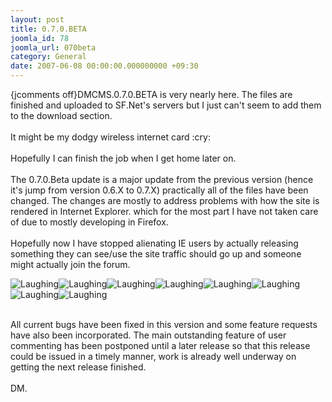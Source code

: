 ```yaml
---
layout: post
title: 0.7.0.BETA
joomla_id: 78
joomla_url: 070beta
category: General
date: 2007-06-08 00:00:00.000000000 +09:30
---
```

<p>{jcomments off}DMCMS.0.7.0.BETA is very nearly here. The files are finished and  uploaded to SF.Net's servers but I just can't seem to add them to the  download section. <br /><br />It might be my dodgy wireless internet card   :cry: <br /><br />Hopefully I can finish the job when I get home later on.<br /><br />The  0.7.0.Beta update is a major update from the previous version (hence  it's jump from version 0.6.X to 0.7.X) practically all of the files have  been changed. The changes are mostly to address problems with how the  site is rendered in Internet Explorer. which for the most part I have  not taken care of due to mostly developing in Firefox.<br /><br />Hopefully  now I have stopped alienating IE users by actually releasing something  they can see/use the site traffic should go up and someone might  actually join the forum.</p>
<div><img src="../tiny_mce/plugins/emotions/images/smiley-laughing.gif" border="0" alt="Laughing" title="Laughing" /><img src="../tiny_mce/plugins/emotions/images/smiley-laughing.gif" border="0" alt="Laughing" title="Laughing" /><img src="../tiny_mce/plugins/emotions/images/smiley-laughing.gif" border="0" alt="Laughing" title="Laughing" /><img src="../tiny_mce/plugins/emotions/images/smiley-laughing.gif" border="0" alt="Laughing" title="Laughing" /><img src="../tiny_mce/plugins/emotions/images/smiley-laughing.gif" border="0" alt="Laughing" title="Laughing" /><img src="../tiny_mce/plugins/emotions/images/smiley-laughing.gif" border="0" alt="Laughing" title="Laughing" /><img src="../tiny_mce/plugins/emotions/images/smiley-laughing.gif" border="0" alt="Laughing" title="Laughing" /><img src="../tiny_mce/plugins/emotions/images/smiley-laughing.gif" border="0" alt="Laughing" title="Laughing" /></div>
<p><br />All  current bugs have been fixed in this version and some feature requests  have also been incorporated. The main outstanding feature of user  commenting has been postponed until a later release so that this release  could be issued in a timely manner, work is already well underway on  getting the next release finished.<br /><br />DM.</p>
